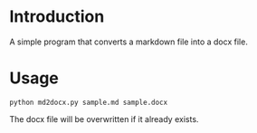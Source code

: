 # Introduction

A simple program that converts a markdown file into a docx file.

# Usage

    python md2docx.py sample.md sample.docx


The docx file will be overwritten if it already exists.

